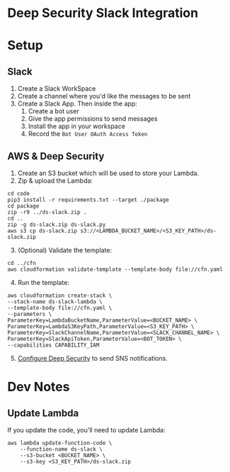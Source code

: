 # Deep Security Slack Integration

# Setup
## Slack

1. Create a Slack WorkSpace
2. Create a channel where you'd like the messages to be sent
2. Create a Slack App. Then inside the app:
	1. Create a bot user
	2. Give the app permissions to send messages
	3. Install the app in your workspace
	4. Record the `Bot User OAuth Access Token`


## AWS & Deep Security

1. Create an S3 bucket which will be used to store your Lambda.
2. Zip & upload the Lambda:

```
cd code
pip3 install -r requirements.txt --target ./package
cd package
zip -r9 ../ds-slack.zip .
cd ..
zip -g ds-slack.zip ds-slack.py
aws s3 cp ds-slack.zip s3://<LAMBDA_BUCKET_NAME>/<S3_KEY_PATH>/ds-slack.zip
``` 

3. (Optional) Validate the template:

```
cd ../cfn
aws cloudformation validate-template --template-body file://cfn.yaml
```

4. Run the template:

```
aws cloudformation create-stack \
--stack-name ds-slack-lambda \
--template-body file://cfn.yaml \
--parameters \
ParameterKey=LambdaBucketName,ParameterValue=<BUCKET_NAME> \
ParameterKey=LambdaS3KeyPath,ParameterValue=<S3_KEY_PATH> \
ParameterKey=SlackChannelName,ParameterValue=<SLACK_CHANNEL_NAME> \
ParameterKey=SlackApiToken,ParameterValue=<BOT_TOKEN> \
--capabilities CAPABILITY_IAM
```

5. [Configure Deep Security](https://help.deepsecurity.trendmicro.com/sns.html) to send SNS notifications.

# Dev Notes
## Update Lambda

If you update the code, you'll need to update Lambda:

```
aws lambda update-function-code \
    --function-name ds-slack \
    --s3-bucket <BUCKET_NAME> \
    --s3-key <S3_KEY_PATH>/ds-slack.zip
```